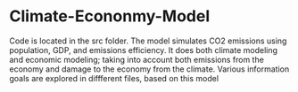 # Climate-Econonmy-Model
Code is located in the src folder. 
The model simulates CO2 emissions using population, GDP, and emissions efficiency. 
It does both climate modeling and economic modeling; taking into account both emissions from the economy and damage to the economy from the climate. 
Various information goals are explored in diffferent files, based on this model

